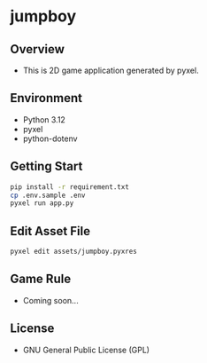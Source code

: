 # jumpboy

## Overview
- This is 2D game application generated by pyxel.

## Environment
- Python 3.12
- pyxel
- python-dotenv

## Getting Start
```bash
pip install -r requirement.txt
cp .env.sample .env
pyxel run app.py
```

## Edit Asset File
```bash
pyxel edit assets/jumpboy.pyxres
```

## Game Rule
- Coming soon...

## License
- GNU General Public License (GPL)
